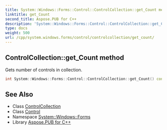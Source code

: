 ```yaml
---
title: System::Windows::Forms::Control::ControlCollection::get_Count method
linktitle: get_Count
second_title: Aspose.PUB for C++
description: 'System::Windows::Forms::Control::ControlCollection::get_Count method. Gets number of controls in collection in C++.'
type: docs
weight: 500
url: /cpp/system.windows.forms/control/controlcollection/get_count/
---
```

## ControlCollection::get_Count method


Gets number of controls in collection.

```cpp
int System::Windows::Forms::Control::ControlCollection::get_Count() const override
```

## See Also

* Class [ControlCollection](../)
* Class [Control](../../)
* Namespace [System::Windows::Forms](../../../)
* Library [Aspose.PUB for C++](../../../../)
